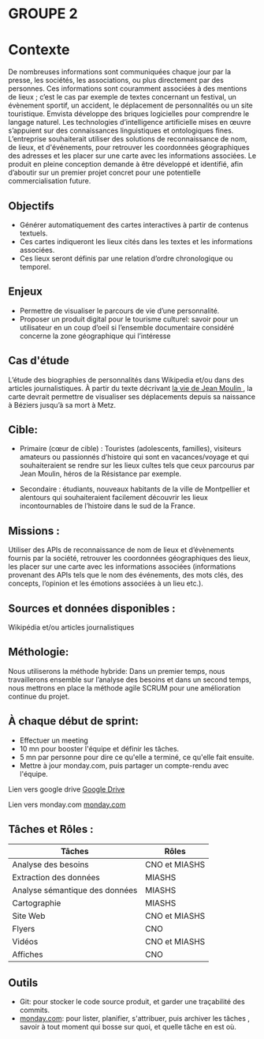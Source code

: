 #  GROUPE 2

# Contexte

De nombreuses informations sont communiquées chaque jour par la presse, les sociétés, les associations, ou plus directement par des personnes. Ces informations sont couramment associées à des mentions de lieux ; c’est le cas par exemple de textes concernant un festival, un évènement sportif, un accident, le déplacement de personnalités ou un site touristique.
Emvista développe des briques logicielles pour comprendre le langage naturel. Les technologies d’intelligence artificielle mises en œuvre s’appuient sur des connaissances linguistiques et ontologiques fines. L’entreprise souhaiterait utiliser des solutions de reconnaissance de nom, de lieux, et d'événements, pour retrouver les coordonnées géographiques des adresses et les placer sur une carte avec les informations associées. Le produit en pleine conception demande à être développé et identifié, afin d’aboutir sur un premier projet concret pour une potentielle commercialisation future.

## Objectifs

* Générer automatiquement des cartes interactives à partir de contenus textuels.
* Ces cartes indiqueront les lieux cités dans les textes et les informations associées.
* Ces lieux seront définis par une relation d’ordre chronologique ou temporel.


## Enjeux 
* Permettre de visualiser le parcours de vie d’une personnalité.
* Proposer un produit digital pour le tourisme culturel: savoir pour un utilisateur en un coup d’oeil si l’ensemble documentaire considéré concerne la zone géographique qui l’intéresse

## Cas d'étude
 L’étude des biographies de personnalités dans Wikipedia et/ou dans des articles journalistiques. À partir du texte décrivant [la vie de Jean Moulin ](https://fr.wikipedia.org/wiki/Jean_Moulin), la carte devrait permettre de visualiser ses déplacements depuis sa naissance à Béziers jusqu’à sa mort à Metz.

## Cible: 

* Primaire (cœur de cible) : Touristes (adolescents, familles), visiteurs amateurs ou passionnés d’histoire qui sont en vacances/voyage et qui souhaiteraient se rendre sur les lieux cultes tels que ceux parcourus par Jean Moulin, héros de la Résistance par exemple.

* Secondaire : étudiants, nouveaux habitants de la ville de Montpellier et alentours qui souhaiteraient facilement découvrir les lieux incontournables de l’histoire dans le sud de la France.


## Missions : 

Utiliser des APIs de reconnaissance de nom de lieux et d’évènements fournis par la société, retrouver les coordonnées géographiques des lieux, les placer sur une carte avec les informations associées (informations provenant des APIs tels que le nom des événements, des mots clés, des concepts, l’opinion et les émotions associées à un lieu etc.).

## Sources et données disponibles : 
Wikipédia et/ou articles journalistiques



## Méthologie:
Nous utiliserons la méthode hybride: 
Dans un premier temps, nous travaillerons ensemble sur l’analyse des besoins et dans un second temps, nous mettrons en place la méthode agile SCRUM pour une amélioration continue du projet. 

## À chaque début de sprint:

* Effectuer un meeting 
* 10 mn pour booster l'équipe et définir les tâches.
* 5 mn par personne pour dire ce qu'elle a terminé, ce qu'elle fait ensuite.
* Mettre à jour monday.com, puis partager un compte-rendu avec l'équipe.


Lien vers google drive
[Google Drive](https://drive.google.com/drive/folders/1S2ucRHzngZRu12YsNRYf6kL8s5TDFIQT?usp=sharing)

Lien vers monday.com
[monday.com](https://drive.google.com/drive/folders/1S2ucRHzngZRu12YsNRYf6kL8s5TDFIQT?usp=sharing)

## Tâches et Rôles :

Tâches | Rôles | 
 --- | --- |
Analyse des besoins| CNO et MIASHS | 
Extraction des données | MIASHS | 
Analyse sémantique des données | MIASHS | 
Cartographie | MIASHS |
Site Web | CNO et MIASHS |
Flyers | CNO |
Vidéos | CNO et MIASHS |
Affiches | CNO |

## Outils

* Git: pour stocker le code source produit,
et garder une traçabilité des commits.
* [monday.com](https://drive.google.com/drive/folders/1S2ucRHzngZRu12YsNRYf6kL8s5TDFIQT?usp=sharing): pour lister, planifier, s'attribuer, puis archiver les tâches ,
savoir à tout moment qui bosse sur quoi, et quelle tâche en est où.








